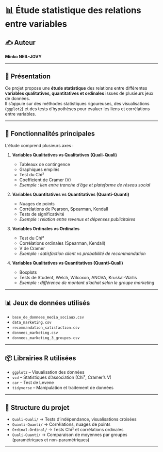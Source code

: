 # 📊 Étude statistique des relations entre variables

## ✍️ Auteur  
**Minko NEIL-JOVY**

---

## 📌 Présentation

Ce projet propose une **étude statistique** des relations entre différentes **variables qualitatives, quantitatives et ordinales** issues de plusieurs jeux de données.  
Il s’appuie sur des méthodes statistiques rigoureuses, des visualisations (`ggplot2`) et des tests d’hypothèses pour évaluer les liens et corrélations entre variables.

---

## 🧰 Fonctionnalités principales

L’étude comprend plusieurs axes :

1. **Variables Qualitatives vs Qualitatives (Quali-Quali)**  
   - Tableaux de contingence  
   - Graphiques empilés  
   - Test du Chi²  
   - Coefficient de Cramer (V)  
   - *Exemple : lien entre tranche d’âge et plateforme de réseau social*

2. **Variables Quantitatives vs Quantitatives (Quanti-Quanti)**  
   - Nuages de points  
   - Corrélations de Pearson, Spearman, Kendall  
   - Tests de significativité  
   - *Exemple : relation entre revenus et dépenses publicitaires*

3. **Variables Ordinales vs Ordinales**  
   - Test du Chi²  
   - Corrélations ordinales (Spearman, Kendall)  
   - V de Cramer  
   - *Exemple : satisfaction client vs probabilité de recommandation*

4. **Variables Qualitatives vs Quantitatives (Quanti-Quali)**  
   - Boxplots  
   - Tests de Student, Welch, Wilcoxon, ANOVA, Kruskal-Wallis  
   - *Exemple : différence de montant d’achat selon le groupe marketing*

---

## 📊 Jeux de données utilisés

- `base_de_donnees_media_sociaux.csv`  
- `data_marketing.csv`  
- `recommandation_satisfaction.csv`  
- `donnees_marketing.csv`  
- `donnees_marketing_3_groupes.csv`

---

## 📦 Librairies R utilisées

- `ggplot2` – Visualisation des données  
- `vcd` – Statistiques d’association (Chi², Cramer’s V)  
- `car` – Test de Levene  
- `tidyverse` – Manipulation et traitement de données

---

## 📁 Structure du projet

- `Quali-Quali/` → Tests d’indépendance, visualisations croisées  
- `Quanti-Quanti/` → Corrélations, nuages de points  
- `Ordinal-Ordinal/` → Tests Chi² et corrélations ordinales  
- `Quali-Quanti/` → Comparaison de moyennes par groupes (paramétriques et non-paramétriques)

---
